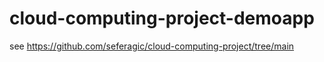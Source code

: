 # cloud-computing-project-demoapp
see https://github.com/seferagic/cloud-computing-project/tree/main


